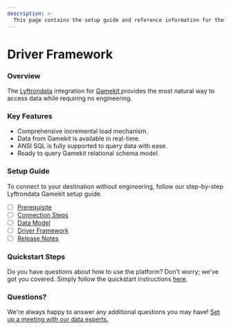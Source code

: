 ```yaml
---
description: >-
  This page contains the setup guide and reference information for the Gamekit source connector.
---
```


# Driver Framework

### Overview

The [Lyftrondata](https://www.lyftrondata.com/) integration for [Gamekit](https://www.lyftrondata.com/integration/gamekit/)[ ](https://www.lyftrondata.com/integration/gamekit/)provides the most natural way to access data while requiring no engineering.

### Key Features

* Comprehensive incremental load mechanism.
* Data from Gamekit is available in real-time.&#x20;
* ANSI SQL is fully supported to query data with ease.
* Ready to query Gamekit relational schema model.

### Setup Guide

To connect to your destination without engineering, follow our step-by-step Lyftrondata Gamekit setup guide.

* [ ] [Prerequisite](../../marketing-analytics/gamekit/prerequisite.md)
* [ ] [Connection Steps](../../marketing-analytics/gamekit/connection-steps.md)
* [ ] [Data Model](../../marketing-analytics/gamekit/data-model/)
* [ ] [Driver Framework](../../marketing-analytics/gamekit/driver-framework/)
* [ ] [Release Notes](../../marketing-analytics/gamekit/release-notes.md)

### Quickstart Steps

Do you have questions about how to use the platform? Don't worry; we've got you covered. Simply follow the quickstart instructions [here](../../../quickstart-steps.md).

### Questions? <a href="#questions" id="questions"></a>

We're always happy to answer any additional questions you may have! [Set up a meeting with our data experts.](https://www.lyftrondata.com/book-a-meeting/)


